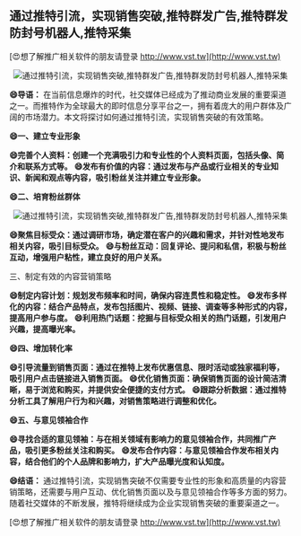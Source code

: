 ## **通过推特引流，实现销售突破,推特群发广告,推特群发防封号机器人,推特采集**

[😍想了解推广相关软件的朋友请登录 http://www.vst.tw](http://www.vst.tw)

 <center><img src="https://vst.tw/MP4/tuiguang/png/4.png" alt="通过推特引流，实现销售突破,推特群发广告,推特群发防封号机器人,推特采集"></center>

**😄导语：**
在当前信息爆炸的时代，社交媒体已经成为了推动商业发展的重要渠道之一。而推特作为全球最大的即时信息分享平台之一，拥有着庞大的用户群体及广阔的市场潜力。本文将探讨如何通过推特引流，实现销售突破的有效策略。

**😄一、建立专业形象**

**😄完善个人资料：创建一个充满吸引力和专业性的个人资料页面，包括头像、简介和联系方式等。**
**😄发布有价值的内容：通过发布与产品或行业相关的专业知识、新闻和观点等内容，吸引粉丝关注并建立专业形象。**

**😄二、培育粉丝群体**

 <center><img src="https://vst.tw/MP4/tuiguang/png/7.png" alt="通过推特引流，实现销售突破,推特群发广告,推特群发防封号机器人,推特采集"></center>

**😄聚焦目标受众：通过调研市场，确定潜在客户的兴趣和需求，并针对性地发布相关内容，吸引目标受众。**
**😄与粉丝互动：回复评论、提问和私信，积极与粉丝互动，增强用户粘性，建立良好的用户关系。**

三、制定有效的内容营销策略

**😄制定内容计划：规划发布频率和时间，确保内容连贯性和稳定性。**
**😄发布多样化的内容：结合产品特点，发布包括图片、视频、链接、调查等多种形式的内容，提高用户参与度。**
**😄利用热门话题：挖掘与目标受众相关的热门话题，引发用户兴趣，提高曝光率。**

**😄四、增加转化率**

**😄引导流量到销售页面：通过在推特上发布优惠信息、限时活动或独家福利等，吸引用户点击链接进入销售页面。**
**😄优化销售页面：确保销售页面的设计简洁清晰，易于浏览和购买，并提供安全便捷的支付方式。**
**😄跟踪分析数据：通过推特分析工具了解用户行为和兴趣，对销售策略进行调整和优化。**

**😄五、与意见领袖合作**

**😄寻找合适的意见领袖：与在相关领域有影响力的意见领袖合作，共同推广产品，吸引更多粉丝关注和购买。**
**😄发布合作内容：与意见领袖合作发布相关内容，结合他们的个人品牌和影响力，扩大产品曝光度和认知度。**

**😄结语：**
通过推特引流，实现销售突破不仅需要专业性的形象和高质量的内容营销策略，还需要与用户互动、优化销售页面以及与意见领袖合作等多方面的努力。随着社交媒体的不断发展，推特将继续成为企业实现销售突破的重要渠道之一。

[😍想了解推广相关软件的朋友请登录 http://www.vst.tw](http://www.vst.tw)



